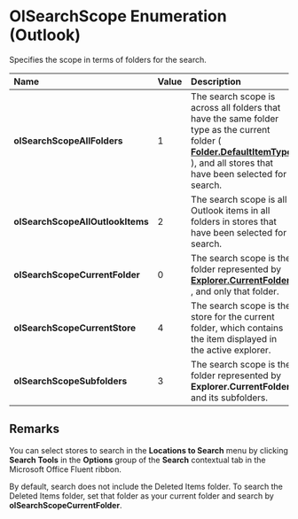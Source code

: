
# OlSearchScope Enumeration (Outlook)

Specifies the scope in terms of folders for the search. 



|**Name**|**Value**|**Description**|
|:-----|:-----|:-----|
| **olSearchScopeAllFolders**|1|The search scope is across all folders that have the same folder type as the current folder ( **[Folder.DefaultItemType](5a08d9aa-6bb7-0917-6d46-cb27cd03dace.md)** ), and all stores that have been selected for search.|
| **olSearchScopeAllOutlookItems**|2|The search scope is all Outlook items in all folders in stores that have been selected for search.|
| **olSearchScopeCurrentFolder**|0|The search scope is the folder represented by  **[Explorer.CurrentFolder](75e7f120-28df-0c3b-ec05-bd880621141b.md)** , and only that folder.|
| **olSearchScopeCurrentStore**|4|The search scope is the store for the current folder, which contains the item displayed in the active explorer. |
| **olSearchScopeSubfolders**|3|The search scope is the folder represented by  **Explorer.CurrentFolder** and its subfolders.|

## Remarks

You can select stores to search in the  **Locations to Search** menu by clicking **Search Tools** in the **Options** group of the **Search** contextual tab in the Microsoft Office Fluent ribbon.

By default, search does not include the Deleted Items folder. To search the Deleted Items folder, set that folder as your current folder and search by  **olSearchScopeCurrentFolder**.

